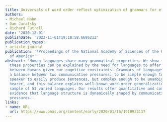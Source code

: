 ```yaml
---
title: Universals of word order reflect optimization of grammars for efficient communication
authors:
- Michael Hahn
- Dan Jurafsky
- Richard Futrell
date: '2020-12-01'
publishDate: '2023-11-01T19:18:58.668621Z'
publication_types:
- article-journal
publication: '*Proceedings of the National Academy of Sciences of the United States
  of America*'
abstract: 'Human languages share many grammatical properties. We show that some of
  these properties can be explained by the need for languages to offer efficient communication
  between humans given our cognitive constraints. Grammars of languages seem to find
  a balance between two communicative pressures: to be simple enough to allow the
  speaker to easily produce sentences, but complex enough to be unambiguous to the
  hearer, and this balance explains well-known word-order generalizations across our
  sample of 51 varied languages. Our results offer quantitative and computational
  evidence that language structure is dynamically shaped by communicative and cognitive
  pressures.'
links:
- name: URL
  url: https://www.pnas.org/content/early/2020/01/16/1910923117
---
```

